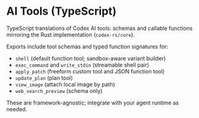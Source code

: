 # AI Tools (TypeScript)

TypeScript translations of Codex AI tools: schemas and callable functions mirroring the Rust implementation (`codex-rs/core`).

Exports include tool schemas and typed function signatures for:
- `shell` (default function tool; sandbox-aware variant builder)
- `exec_command` and `write_stdin` (streamable shell pair)
- `apply_patch` (freeform custom tool and JSON function tool)
- `update_plan` (plan tool)
- `view_image` (attach local image by path)
- `web_search_preview` (schema only)

These are framework-agnostic; integrate with your agent runtime as needed.
